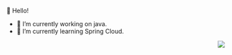 👻 Hello!

- 🔭 I’m currently working on java.
- 🌱 I’m currently learning Spring Cloud.
<img align="right" src="https://github-readme-stats-one-bice.vercel.app/api?username=saozimian&show_icons=true&include_all_commits=true&count_private=true&role=OWNER,ORGANIZATION_MEMBER,COLLABORATOR" />

<!--
**saozimian/saozimian** is a ✨ _special_ ✨ repository because its `README.md` (this file) appears on your GitHub profile.

Here are some ideas to get you started:

- 🔭 I’m currently working on weaver
- 🌱 I’m currently learning ...
- 👯 I’m looking to collaborate on ...
- 🤔 I’m looking for help with ...
- 💬 Ask me about ...
- 📫 How to reach me: ...
- 😄 Pronouns: ...
- ⚡ Fun fact: ...
-->

